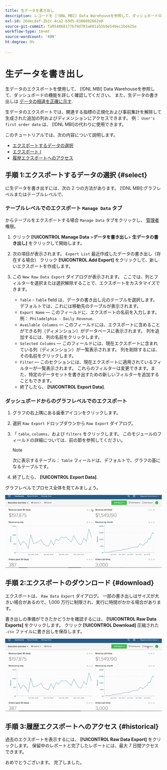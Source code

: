 ```yaml
---
title: 生データを書き出し
description: レコードを [!DNL MBI] Data Warehouseを参照して、ダッシュボードの機能を詳しく確認してください。
exl-id: 26decdaf-2b2c-4ca2-b3d5-0386892662e8
source-git-commit: fa954868177b79d703a601a55b9e549ec1bd425e
workflow-type: tm+mt
source-wordcount: '499'
ht-degree: 0%

---
```


# 生データを書き出し

生データのエクスポートを使用して、 [!DNL MBI] Data Warehouseを参照して、ダッシュボードの機能を詳しく確認してください。 また、生データの書き出しは [データの相違を正確に示す](https://experienceleague.adobe.com/docs/commerce-knowledge-base/kb/troubleshooting/miscellaneous/using-data-exports-to-pinpoint-discrepancies.html?lang=en).

生データのエクスポートでは、関連する指標の正規化および事前集計を解除して生成された追加の列およびディメンションにアクセスできます。 例： `User's first order date` は、 [!DNL MBI]の代わりに使用できます。

このチュートリアルでは、次の内容について説明します。

* [エクスポートするデータの選択](#select)
* [エクスポート (](#download)
* [履歴エクスポートへのアクセス](#historical)

## 手順 1:エクスポートするデータの選択 {#select}

に生データを書き出すには、次の 2 つの方法があります。 [!DNL MBI]:グラフレベルまたはテーブルレベルで、

### テーブルレベルでのエクスポート `Manage Data` タブ

からテーブルをエクスポートする場合 `Manage Data` タブをクリックし、 [管理者](../administrator/user-management/user-management.md) 権限。

1. クリック **[!UICONTROL Manage Data** > **&#x200B;データを書き出し&#x200B;**> **生データの書き出し]** をクリックして開始します。
1. 次の項目が表示されます。 `Export List` 最近作成したデータの書き出し（存在する場合） クリック **[!UICONTROL Add Export]** をクリックして、新しいエクスポートを作成します。
1. この `New Raw Data Export` ダイアログが表示されます。 ここでは、列とフィルターを選択または選択解除することで、エクスポートをカスタマイズできます。

   * `Table` - `Table` field は、データの書き出し元のテーブルを選択します。 デフォルトでは、これには移動先のテーブルが表示されます。
   * `Export Name`  — このフィールドに、エクスポートの名前を入力します。 例： `Philadelphia - Daily Revenue`.
   * `Available Columns`  — このフィールドには、エクスポートに含めることができる列（ディメンション）がデータベースに表示されます。 列を追加するには、列の名前をクリックします。
   * `Selected Columns`  — このフィールドには、現在エクスポートに含まれている列（ディメンション）が一覧表示されます。 列を削除するには、その名前をクリックします。
   * `Filter`  — このセクションには、現在エクスポートに適用されているフィルターが一覧表示されます。 これらのフィルターは変更できます。また、特定のデータセットを書き出すための新しいフィルターを追加することもできます。
   * 終了したら、 **[!UICONTROL Export Data]**.

### ダッシュボードからのグラフレベルでのエクスポート

1. グラフの右上隅にある歯車アイコンをクリックします。
1. 選択 `Raw Export` ドロップダウンから `Raw Export` ダイアログ。
1. 「 `table`, `columns`、および `filters` をクリックします。 このモジュールのフィールドの詳細については、前の節を参照してください。
   >[!NOTE]
   >
   >次に表示するテーブル： `Table` フィールドは、デフォルトで、グラフの基になるテーブルです。

1. 終了したら、 **[!UICONTROL Export Data]**.

グラフレベルでプロセス全体を見てみましょう。

![](../assets/Chart-level_export.gif)

## 手順 2:エクスポートのダウンロード {#download}

エクスポートは、 `Raw Data Export` ダイアログ。 一部の書き出しはサイズが大きい場合があるので、1,000 万行に制限され、実行に時間がかかる場合があります。

書き出しの準備ができたかどうかを確認するには、 **[!UICONTROL Raw Data Exports]** をクリックします。 クリック **[!UICONTROL Download]** 圧縮された `.csv` ファイルに書き出しを保存します。

![](../assets/Downloading_export.gif)

## 手順 3:履歴エクスポートへのアクセス {#historical}

過去のエクスポートを表示するには、 **[!UICONTROL Raw Data Export]** をクリックします。 保留中のレポートと完了したレポートには、最大 7 日間アクセスできます。

おめでとうございます。 完了しました。

